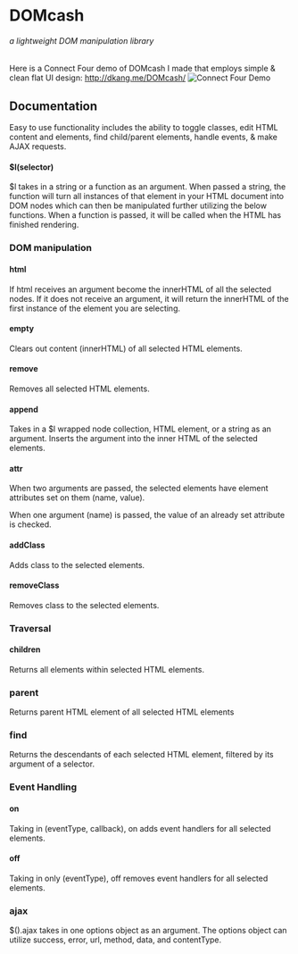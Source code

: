 # DOMcash
###### a lightweight DOM manipulation library

Here is a Connect Four demo of DOMcash I made that employs simple & clean flat UI design: http://dkang.me/DOMcash/
![Connect Four Demo](https://s3.amazonaws.com/balmybnb-dev/connect-four-1.png)

## Documentation
Easy to use functionality includes the ability to toggle classes, edit HTML content and elements, find child/parent elements, handle events, & make AJAX requests.

#### $l(selector)
$l takes in a string or a function as an argument. When passed a string, the function will turn all instances of that element in your HTML document into DOM nodes which can then be manipulated further utilizing the below functions. When a function is passed, it will be called when the HTML has finished rendering.

### DOM manipulation
#### html
If html receives an argument become the innerHTML of all the selected nodes. If it does not receive an argument, it will return the innerHTML of the first instance of the element you are selecting.
#### empty
Clears out content (innerHTML) of all selected HTML elements.
#### remove
Removes all selected HTML elements.
#### append
Takes in a $l wrapped node collection, HTML element, or a string as an argument. Inserts the argument into the inner HTML of the selected elements.
#### attr
When two arguments are passed, the selected elements have element attributes set on them (name, value).

When one argument (name) is passed, the value of an already set attribute is checked.
#### addClass
Adds class to the selected elements.
#### removeClass
Removes class to the selected elements.
### Traversal
#### children
Returns all elements within selected HTML elements.
### parent
Returns parent HTML element of all selected HTML elements
### find
Returns the descendants of each selected HTML element, filtered by its argument of a selector.
### Event Handling
#### on
Taking in (eventType, callback), on adds event handlers for all selected elements.
#### off
Taking in only (eventType), off removes event handlers for all selected elements.
### ajax
$().ajax takes in one options object as an argument. The options object can utilize success, error, url, method, data, and contentType.
